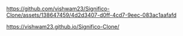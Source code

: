 https://github.com/vishwam23/Significo-Clone/assets/138647459/4d2d3407-d0ff-4cd7-9eec-083ac1aafafd

https://vishwam23.github.io/Significo-Clone/
